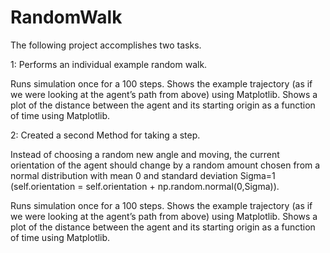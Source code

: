 # RandomWalk


The following project accomplishes two tasks.

1: Performs an individual example random walk.

Runs simulation once for a 100 steps.
Shows the example trajectory (as if we were looking at the agent’s path from above) using Matplotlib. 
Shows a plot of the distance between the agent and its starting origin as a function of time using Matplotlib.

2: Created a second Method for taking a step. 

Instead of choosing a random new angle and moving, the current orientation of the agent should change by a random amount chosen from a normal distribution with mean 0 and standard deviation Sigma=1 (self.orientation = self.orientation + np.random.normal(0,Sigma)). 

Runs simulation once for a 100 steps.
Shows the example trajectory (as if we were looking at the agent’s path from above) using Matplotlib. 
Shows a plot of the distance between the agent and its starting origin as a function of time using Matplotlib.
